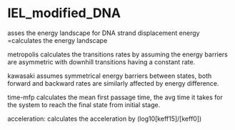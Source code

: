 # IEL_modified_DNA

asses the energy landscape for DNA strand displacement energy =calculates the energy landscape

metropolis calculates the transitions rates by assuming the energy barriers are asymmetric with downhill
transitions having a constant rate.

kawasaki assumes symmetrical energy barriers between states, both forward and backward rates are similarly
affected by energy difference.

time-mfp calculates the mean first passage time, the avg time it takes for the system to reach the final
state from initial stage.

acceleration: calculates the acceleration by (log10[keff15]/[keff0])